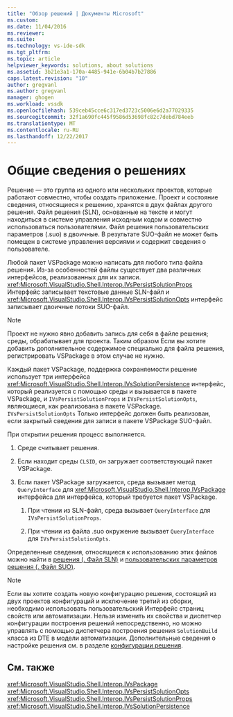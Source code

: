 ```yaml
---
title: "Обзор решений | Документы Microsoft"
ms.custom: 
ms.date: 11/04/2016
ms.reviewer: 
ms.suite: 
ms.technology: vs-ide-sdk
ms.tgt_pltfrm: 
ms.topic: article
helpviewer_keywords: solutions, about solutions
ms.assetid: 3b21e3a1-170a-4485-941e-6b04b7b27886
caps.latest.revision: "10"
author: gregvanl
ms.author: gregvanl
manager: ghogen
ms.workload: vssdk
ms.openlocfilehash: 539ceb45cce6c317ed3723c5006e6d2a77029335
ms.sourcegitcommit: 32f1a690fc445f9586d53698fc82c7debd784eeb
ms.translationtype: MT
ms.contentlocale: ru-RU
ms.lasthandoff: 12/22/2017
---
```

# <a name="solutions-overview"></a>Общие сведения о решениях
Решение — это группа из одного или нескольких проектов, которые работают совместно, чтобы создать приложение. Проект и состояние сведения, относящиеся к решению, хранятся в двух файлах другого решения. Файл решения (SLN), основанные на тексте и могут находиться в системе управления исходным кодом и совместно использоваться пользователями. Файл решения пользовательских параметров (.suo) в двоичные. В результате SUO-файл не может быть помещен в системе управления версиями и содержит сведения о пользователе.  
  
 Любой пакет VSPackage можно написать для любого типа файла решения. Из-за особенностей файлы существует два различных интерфейсов, реализованных для их записи. <xref:Microsoft.VisualStudio.Shell.Interop.IVsPersistSolutionProps> Интерфейс записывает текстовые данные SLN-файл и <xref:Microsoft.VisualStudio.Shell.Interop.IVsPersistSolutionOpts> интерфейс записывает двоичные потоки SUO-файл.  
  
> [!NOTE]
>  Проект не нужно явно добавить запись для себя в файле решения; среды, обрабатывает для проекта. Таким образом Если вы хотите добавить дополнительное содержимое специально для файла решения, регистрировать VSPackage в этом случае не нужно.  
  
 Каждый пакет VSPackage, поддержка сохраняемости решение использует три интерфейса <xref:Microsoft.VisualStudio.Shell.Interop.IVsSolutionPersistence> интерфейс, который реализуется с помощью среды и вызывается в пакете VSPackage, и `IVsPersistSolutionProps` и `IVsPersistSolutionOpts`, являющиеся, как реализована в пакете VSPackage. `IVsPersistSolutionOpts` Только интерфейс должен быть реализован, если закрытый сведения для записи в пакете VSPackage SUO-файл.  
  
 При открытии решения процесс выполняется.  
  
1.  Среде считывает решения.  
  
2.  Если находит среды `CLSID`, он загружает соответствующий пакет VSPackage.  
  
3.  Если пакет VSPackage загружается, среда вызывает метод `QueryInterface` для <xref:Microsoft.VisualStudio.Shell.Interop.IVsPackage> интерфейса для интерфейса, который требуется пакет VSPackage.  
  
    1.  При чтении из SLN-файл, среда вызывает `QueryInterface` для `IVsPersistSolutionProps`.  
  
    2.  При чтении из файла .suo окружение вызывает `QueryInterface` для `IVsPersistSolutionOpts`.  
  
 Определенные сведения, относящиеся к использованию этих файлов можно найти в [решения (. Файл SLN)](../../extensibility/internals/solution-dot-sln-file.md) и [пользовательских параметров решения (. Файл SUO)](../../extensibility/internals/solution-user-options-dot-suo-file.md).  
  
> [!NOTE]
>  Если вы хотите создать новую конфигурацию решения, состоящий из двух проектов конфигураций и исключение третий из сборки, необходимо использовать пользовательский Интерфейс страниц свойств или автоматизации. Нельзя изменить их свойства и диспетчер конфигурации построения решений непосредственно, но можно управлять с помощью диспетчера построения решения `SolutionBuild` класса из DTE в модели автоматизации. Дополнительные сведения о настройке решения см. в разделе [конфигурации решения](../../extensibility/internals/solution-configuration.md).  
  
## <a name="see-also"></a>См. также  
 <xref:Microsoft.VisualStudio.Shell.Interop.IVsPackage>   
 <xref:Microsoft.VisualStudio.Shell.Interop.IVsPersistSolutionOpts>   
 <xref:Microsoft.VisualStudio.Shell.Interop.IVsPersistSolutionProps>   
 <xref:Microsoft.VisualStudio.Shell.Interop.IVsSolutionPersistence>